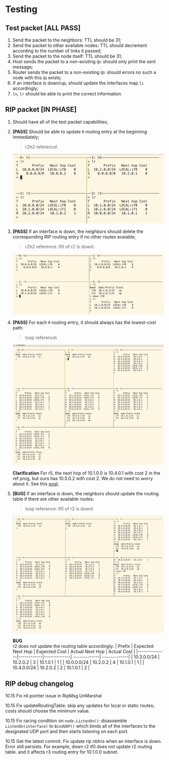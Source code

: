 # Testing

## Test packet [ALL PASS]

1. Send the packet to the neighbors: TTL should be 31;
2. Send the packet to other available nodes: TTL should decrement according to the number of links it passed;
3. Send the packet to the node itself: TTL should be 31;
4. Host sends the packet to a non-existing ip: should only print the sent message;
5. Router sends the packet to a non-existing ip: should errors no such a node with this ip exists;
6. If an interface is down/up, should update the interfaces map `li` accordingly;
7. `ln`, `lr` should be able to print the correct information.

## RIP packet [IN PHASE]

1. Should have all of the test packet capabilities;
2. **[PASS]** Should be able to update `R` routing entry at the beginning immediately;

    > r2h2 reference\
    <img src="md_images/lr_start.png" alt="drawing" width="500"/>

3. **[PASS]** If an interface is down, the neighbors should delete the corresponding RIP routing entry if no other routes avaiable;
    > r2h2 reference: if0 of r2 is down\
    <img src="md_images/link_down.png" alt="drawing" width="500"/>


4. **[PASS]** For each `R` routing entry, it should always has the lowest-cost path:
     > loop reference\
    <img src="md_images/lowest_cost.png" alt="drawing" width="500"/>

    **Clarification**
    For r5, the next hop of 10.1.0.0 is 10.4.0.1 with cost 2 in the ref prog, but ours has 10.5.0.2 with cost 2. We do not need to worry about it. See this [post](https://edstem.org/us/courses/45889/discussion/3641481).


5. **[BUG]**  If an interface is down, the neighbors should update the routing table if there are other available routes:
    > loop reference: if0 of r2 is down\
    <img src="md_images/loop_down.png" alt="drawing" width="500"/>

    **BUG**\
    r2 does not update the routing table accordingly.
    | Prefix         | Expected Next Hop    | Expected Cost |  Actual Next Hop    | Actual Cost |
    |--------------|------------|-------------| -------------| -------------|
    | 10.3.0.0/24 | 10.2.0.2  | 3   | 10.1.0.1 | 1 |
    | 10.0.0.0/24 | 10.2.0.2  | 4   | 10.1.0.1 | 1 |
    | 10.4.0.0/24 | 10.2.0.2  | 2   | 10.1.0.1 | 2 |



## RIP debug changelog

10.15 Fix nil pointer issue in RipMsg.UnMarshal

10.15 Fix updateRoutingTable: skip any updates for local or static routes; costs should choose the minimum value.

10.15 Fix racing condition on `node.ListenOn()`: disassemble `ListenOn(interface)` to `BindUDP()` which binds all of the interfaces to the designated UDP port and then starts listening on each port.

10.15 Get the latest commit. Fix update rip nbhrs when an interface is down. Error still persists. For example, down r2 if0 does not update r2 routing table. and it affects r3 routing entry for 10.1.0.0 subnet.